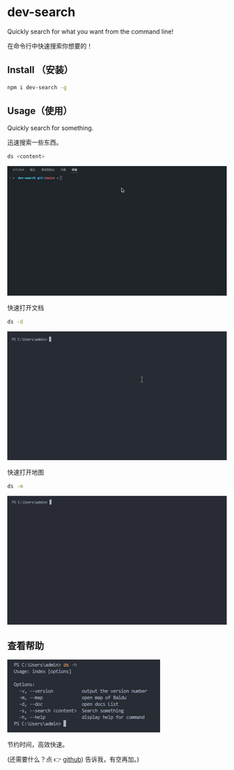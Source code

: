 # dev-search

Quickly search for what you want from the command line!

在命令行中快速搜索你想要的！

## Install （安装）

```sh
npm i dev-search -g
```

## Usage（使用）

Quickly search for something.

迅速搜索一些东西。

```sh
ds <content>
```

![](images/202208311621730.gif)

快速打开文档

```sh
ds -d
```

![](images/temp2.gif)

快速打开地图

```sh
ds -m
```

![](images/temp3.gif)

## 查看帮助

![](images/20220609165612.png)

节约时间，高效快速。

(还需要什么？点 👉 [github](https://github.com/wangrongding/dev-search/issues)) 告诉我，有空再加。)
